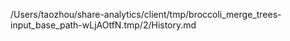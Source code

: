 /Users/taozhou/share-analytics/client/tmp/broccoli_merge_trees-input_base_path-wLjAOtfN.tmp/2/History.md
